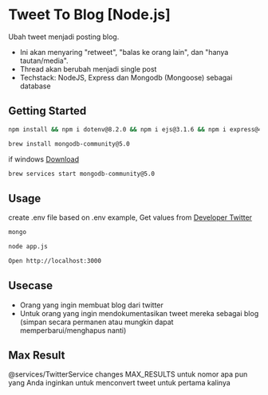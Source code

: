 # Tweet To Blog [Node.js]

Ubah tweet menjadi posting blog.
- Ini akan menyaring "retweet", "balas ke orang lain", dan "hanya tautan/media".
- Thread akan berubah menjadi single post
- Techstack: NodeJS, Express dan Mongodb (Mongoose) sebagai database

## Getting Started
```bash
npm install && npm i dotenv@8.2.0 && npm i ejs@3.1.6 && npm i express@4.17.1 && npm i mongoose@5.12.7 && npm i needle@2.6.0 && npm i slugify@1.5.0
```
```bash
brew install mongodb-community@5.0
```
if windows [Download](https://www.mongodb.com/try/download/community?tck=docs_server)
```bash
brew services start mongodb-community@5.0
```

## Usage

create .env file based on .env example, Get values from [Developer Twitter](https://developer.twitter.com/en)
```bash
mongo
```
```bash
node app.js
```
```bash
Open http://localhost:3000
```


## Usecase

- Orang yang ingin membuat blog dari twitter
- Untuk orang yang ingin mendokumentasikan tweet mereka sebagai blog (simpan secara permanen atau mungkin dapat memperbarui/menghapus nanti)


## Max Result
@services/TwitterService
changes MAX_RESULTS untuk nomor apa pun yang Anda inginkan untuk menconvert tweet untuk pertama kalinya